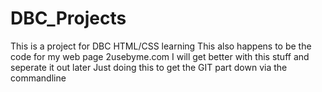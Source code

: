 DBC_Projects
============
This is a project for DBC HTML/CSS learning
This also happens to be the code for my web page 2usebyme.com
I will get better with this stuff and seperate it out later
Just doing this to get the GIT part down via the commandline
